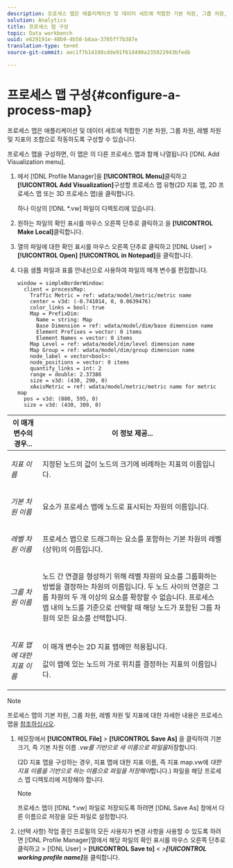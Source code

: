 ```yaml
---
description: 프로세스 맵은 애플리케이션 및 데이터 세트에 적합한 기본 차원, 그룹 차원, 레벨 차원 및 지표의 조합으로 작동하도록 구성할 수 있습니다.
solution: Analytics
title: 프로세스 맵 구성
topic: Data workbench
uuid: e629191e-48b9-4b58-b6aa-3705ff7b387e
translation-type: tm+mt
source-git-commit: aec1f7b14198cdde91f61d490a235022943bfedb

---
```



# 프로세스 맵 구성{#configure-a-process-map}

프로세스 맵은 애플리케이션 및 데이터 세트에 적합한 기본 차원, 그룹 차원, 레벨 차원 및 지표의 조합으로 작동하도록 구성할 수 있습니다.

프로세스 맵을 구성하면, 이 맵은 의 다른 프로세스 맵과 함께 나열됩니다 [!DNL Add Visualization menu].

1. 에서 [!DNL Profile Manager]을 **[!UICONTROL Menu]**&#x200B;클릭하고 **[!UICONTROL Add Visualization]**&#x200B;구성할 프로세스 맵 유형(2D 지표 맵, 2D 프로세스 맵 또는 3D 프로세스 맵)을 클릭합니다.

   하나 이상의 [!DNL *.vw] 파일이 디렉토리에 있습니다.

1. 원하는 파일의 확인 표시를 마우스 오른쪽 단추로 클릭하고 을 **[!UICONTROL Make Local]**&#x200B;클릭합니다.
1. 열의 파일에 대한 확인 표시를 마우스 오른쪽 단추로 클릭하고 [!DNL User] > **[!UICONTROL Open]** **[!UICONTROL in Notepad]**&#x200B;을 클릭합니다.
1. 다음 샘플 파일과 표를 안내선으로 사용하여 파일의 매개 변수를 편집합니다.

   ```
   window = simpleBorderWindow: 
     client = processMap: 
       Traffic Metric = ref: wdata/model/metric/metric name
       center = v3d: (-0.741014, 0, 0.0639476)
       color_links = bool: true
       Map = PrefixDim: 
         Name = string: Map
         Base Dimension = ref: wdata/model/dim/base dimension name
         Element Prefixes = vector: 0 items
         Element Names = vector: 0 items
       Map Level = ref: wdata/model/dim/level dimension name
       Map Group = ref: wdata/model/dim/group dimension name
       node_label = vector<bool>: 
       node_positions = vector: 0 items
       quantify_links = int: 2
       range = double: 2.37386
       size = v3d: (430, 290, 0)
       xAxisMetric = ref: wdata/model/metric/metric name for metric map
     pos = v3d: (880, 595, 0)
     size = v3d: (430, 309, 0)
   ```

<table id="table_3F072DB1B68746C49DF9332718982EBE"> 
 <thead> 
  <tr> 
   <th colname="col1" class="entry"> 이 매개 변수의 경우... </th> 
   <th colname="col2" class="entry"> 이 정보 제공... </th> 
  </tr> 
 </thead>
 <tbody> 
  <tr> 
   <td colname="col1"> <p><i>지표 이름</i> </p> </td> 
   <td colname="col2"> <p>지정된 노드의 값이 노드의 크기에 비례하는 지표의 이름입니다. </p> </td> 
  </tr> 
  <tr> 
   <td colname="col1"> <p><i>기본 차원 이름</i> </p> </td> 
   <td colname="col2"> <p>요소가 프로세스 맵에 노드로 표시되는 차원의 이름입니다. </p> </td> 
  </tr> 
  <tr> 
   <td colname="col1"> <p><i>레벨 차원 이름</i> </p> </td> 
   <td colname="col2"> <p>프로세스 맵으로 드래그하는 요소를 포함하는 기본 차원의 레벨(상위)의 이름입니다. </p> </td> 
  </tr> 
  <tr> 
   <td colname="col1"> <p><i>그룹 차원 이름</i> </p> </td> 
   <td colname="col2"> <p>노드 간 연결을 형성하기 위해 레벨 차원의 요소를 그룹화하는 방법을 결정하는 차원의 이름입니다. 두 노드 사이의 연결은 그룹 차원의 두 개 이상의 요소를 확장할 수 없습니다. 프로세스 맵 내의 노드를 기준으로 선택할 때 해당 노드가 포함된 그룹 차원의 모든 요소를 선택합니다. </p> </td> 
  </tr> 
  <tr> 
   <td colname="col1"> <p><i>지표 맵에 대한 지표 이름</i> </p> </td> 
   <td colname="col2"> <p>이 매개 변수는 2D 지표 맵에만 적용됩니다. </p> <p>값이 맵에 있는 노드의 가로 위치를 결정하는 지표의 이름입니다. </p> </td> 
  </tr> 
 </tbody> 
</table>

>[!NOTE]
>
>프로세스 맵의 기본 차원, 그룹 차원, 레벨 차원 및 지표에 대한 자세한 내용은 프로세스 맵을 [참조하십시오](../../../home/c-get-started/c-analysis-vis/c-proc-maps/c-proc-maps.md#concept-880aee224404429785b733a4e80d275e).

1. 메모장에서 **[!UICONTROL File]** > **[!UICONTROL Save As]** 을 클릭하여 기본 크기, 즉 기본 차원 이름 *.vw를 기반으로 새 이름으로 파일을*&#x200B;저장합니다.

   (2D 지표 맵을 구성하는 경우, 지표 맵에 대한 지표 이름, 즉 지표 map.vw에 *대한 지표 이름을 기반으로 하는 이름으로 파일을 저장해야*&#x200B;합니다.) 파일을 해당 프로세스 맵 디렉토리에 저장해야 합니다.

   >[!NOTE]
   >
   >프로세스 맵이 [!DNL *.vw] 파일로 저장되도록 하려면 [!DNL Save As] 창에서 다른 이름으로 저장을 모든 파일로 설정합니다.

1. (선택 사항) 작업 중인 프로필의 모든 사용자가 변경 사항을 사용할 수 있도록 하려면 [!DNL Profile Manager]열에서 해당 파일의 확인 표시를 마우스 오른쪽 단추로 클릭하고 > [!DNL User] > **[!UICONTROL Save to]** &lt; *>**[!UICONTROL working profile name]***&#x200B;을 클릭합니다.
